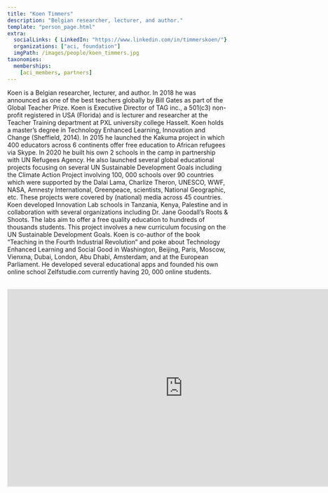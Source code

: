 ```yaml
---
title: "Koen Timmers"
description: "Belgian researcher, lecturer, and author."
template: "person_page.html"
extra:
  socialLinks: { LinkedIn: "https://www.linkedin.com/in/timmerskoen/"}
  organizations: ["aci, foundation"]
  imgPath: /images/people/koen_timmers.jpg
taxonomies:
  memberships:
    [aci_members, partners]
---
```


Koen is a Belgian researcher, lecturer, and author. In 2018 he was announced as one of the best teachers globally by Bill Gates as part of the Global Teacher Prize. Koen is Executive Director of TAG inc., a 501(c3) non-profit registered in USA (Florida) and is lecturer and researcher at the Teacher Training department at PXL university college Hasselt. Koen holds a master’s degree in Technology Enhanced Learning, Innovation and Change (Sheffield, 2014). In 2015 he launched the Kakuma project in which 400 educators across 6 continents offer free education to African refugees via Skype. In 2020 he built his own 2 schools in the camp in partnership with UN Refugees Agency. He also launched several global educational projects focusing on several UN Sustainable Development Goals including the Climate Action Project involving 100, 000 schools over 90 countries which were supported by the Dalai Lama, Charlize Theron, UNESCO, WWF, NASA, Amnesty International, Greenpeace, scientists, National Geographic, etc. These projects were covered by (national) media across 45 countries. Koen developed Innovation Lab schools in Tanzania, Kenya, Palestine and in collaboration with several organizations including Dr. Jane Goodall’s Roots & Shoots. The labs aim to offer a free quality education to hundreds of thousands students. This project involves a new curriculum  focusing on the UN Sustainable Development Goals. Koen is co-author of the book “Teaching in the Fourth Industrial Revolution” and poke about Technology Enhanced Learning and Social Good in Washington, Beijing, Paris, Moscow, Vienxna, Dubai, London, Abu Dhabi, Amsterdam, and at the European Parliament. He developed several educational apps and founded his own online school Zelfstudie.com currently having 20, 000 online students.

<BR>
<div class="aspect-w-16 aspect-h-9">
<iframe src="https://player.vimeo.com/video/412753340" width="800" height="450" frameborder="0" allow="autoplay; fullscreen" allowfullscreen></iframe>
</div>
<BR>